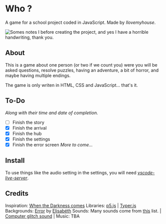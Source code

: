 ﻿# Who ?
A game for a school project coded in JavaScript.
Made by *Ilovemyhouse*.

![Somes notes I before creating the project, and yes I have a horrible handwriting, thank you.](https://cdn.discordapp.com/attachments/670769691936948265/938693325832216617/image0.jpg)
## About
This is a game about one person (or two if we count you) were you will be asked questions, resolve puzzles, having an adventure, a bit of horror, and maybe having multiple endings.

The game is only writen in HTML, CSS and JavaScript... that's it.
## To-Do
*Along with their time and date of completion.*
 - [ ] Finish the story
 - [x] Finish the arrival
 - [X] Finish the hub
 - [X] Finish the settings
 - [X] Finish the error screen
 *More to come...*

## Install
To use things like the audio setting in the settings, you will need [*vscode-live-server*](https://github.com/ritwickdey/vscode-live-server).

## Credits
Inspiration: [When the Darkness comes](https://www.sirhaian.net/games/sheet.php?p=when_the_darkness_comes)
Libraries: [p5.js](https://p5js.org/) | [Typer.js](https://steven.codes/typerjs/)
Backgrounds: [Error](https://github.com/Ilovemyhous/Who/blob/main/Game/Error/HTML.html) by [Elisabéth](https://codepen.io/elisabethdiang/pen/WNbBxXq)
Sounds: Many sounds come from [this](https://docs.google.com/document/d/1E1xIQhgPNj1vrtfPS7yZrl1tiCpzFN3uczYo1TNZkNg/edit) list. | [Computer glitch sound](https://freesound.org/people/InspectorJ/sounds/573189/) |
Music: TBA